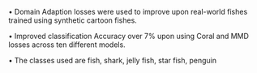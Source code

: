 • Domain Adaption losses were used to improve upon real-world fishes trained using synthetic cartoon fishes.

• Improved classification Accuracy over 7% upon using Coral and MMD losses across ten different models.

• The classes used are fish, shark, jelly fish, star fish, penguin
